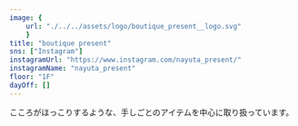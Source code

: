 ```yaml
---
image: {
	url: "./../../assets/logo/boutique_present__logo.svg"
	}
title: "boutique present"
sns: ["Instagram"]
instagramUrl: "https://www.instagram.com/nayuta_present/"
instagramName: "nayuta_present"
floor: "1F"
dayOff: []
---
```


こころがほっこりするような、手しごとのアイテムを中心に取り扱っています。
